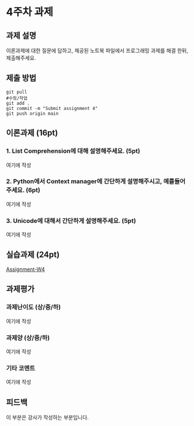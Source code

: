 # 4주차 과제


## 과제 설명
이론과제에 대한 질문에 답하고, 제공된 노트북 파일에서 프로그래밍 과제를 해결 한뒤, 제출해주세요.

## 제출 방법
```
git pull
#수정/작업
git add .
git commit -m "Submit assignment 4"
git push origin main
```


## 이론과제 (16pt)
### 1. List Comprehension에 대해 설명해주세요. (5pt)
여기에 작성
### 2. Python에서 Context manager에 간단하게 설명해주시고, 예를들어주세요. (6pt)
여기에 작성
### 3. Unicode에 대해서 간단하게 설명해주세요. (5pt)
여기에 작성
## 실습과제 (24pt)
[Assignment-W4]

[Assignment-W4]: W04-assignment.ipynb

## 과제평가
### 과제난이도 (상/중/하)
여기에 작성
### 과제양 (상/중/하)
여기에 작성
### 기타 코멘트
여기에 작성

## 피드백
이 부분은 강사가 작성하는 부분입니다.